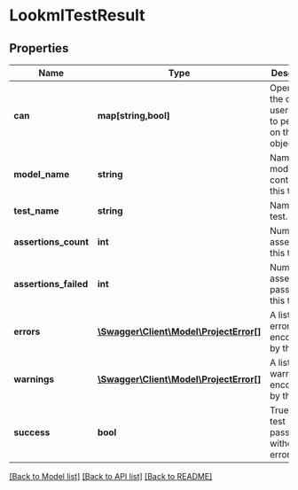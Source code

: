 # LookmlTestResult

## Properties
Name | Type | Description | Notes
------------ | ------------- | ------------- | -------------
**can** | **map[string,bool]** | Operations the current user is able to perform on this object | [optional] 
**model_name** | **string** | Name of model containing this test. | [optional] 
**test_name** | **string** | Name of this test. | [optional] 
**assertions_count** | **int** | Number of assertions in this test | [optional] 
**assertions_failed** | **int** | Number of assertions passed in this test | [optional] 
**errors** | [**\Swagger\Client\Model\ProjectError[]**](ProjectError.md) | A list of any errors encountered by the test. | [optional] 
**warnings** | [**\Swagger\Client\Model\ProjectError[]**](ProjectError.md) | A list of any warnings encountered by the test. | [optional] 
**success** | **bool** | True if this test passsed without errors. | [optional] 

[[Back to Model list]](../README.md#documentation-for-models) [[Back to API list]](../README.md#documentation-for-api-endpoints) [[Back to README]](../README.md)


